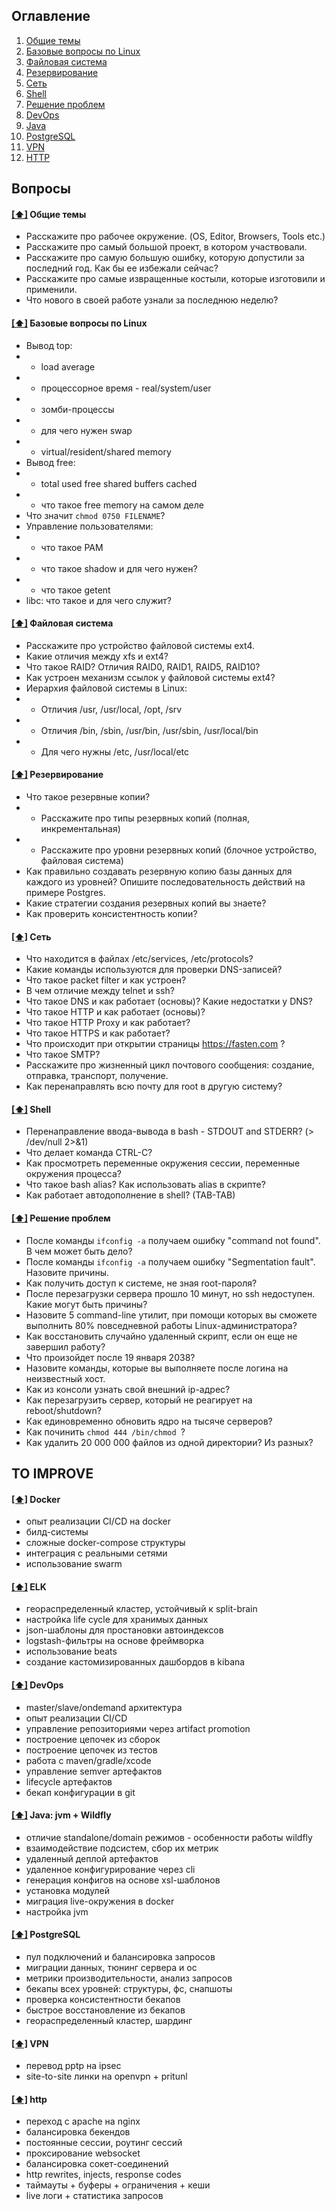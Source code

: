 ## <a name='toc'>Оглавление</a>

  1. [Общие темы](#general)
  1. [Базовые вопросы по Linux](#common)
  1. [Файловая система](#filesystem)
  1. [Резервирование](#backup)
  1. [Сеть](#networking)
  1. [Shell](#shell)
  1. [Решение проблем](#troubleshooting)
  1. [DevOps](#devops)
  1. [Java](#java)
  1. [PostgreSQL](#postgres)
  1. [VPN](#vpn)
  1. [HTTP](#http)

## Вопросы

#### [[⬆]](#toc) <a name='general'>Общие темы</a>

* Расскажите про рабочее окружение. (OS, Editor, Browsers, Tools etc.)
* Расскажите про самый большой проект, в котором участвовали.
* Расскажите про самую большую ошибку, которую допустили за последний год. Как бы ее избежали сейчас?
* Расскажите про самые извращенные костыли, которые изготовили и применили.
* Что нового в своей работе узнали за последнюю неделю?

#### [[⬆]](#toc) <a name='common'>Базовые вопросы по Linux</a>

* Вывод top:
* * load average
* * процессорное время - real/system/user
* * зомби-процессы
* * для чего нужен swap
* * virtual/resident/shared memory
* Вывод free:
* * total used free shared buffers cached
* * что такое free memory на самом деле
* Что значит ```chmod 0750 FILENAME```?
* Управление пользователями:
* * что такое PAM
* * что такое shadow и для чего нужен?
* * что такое getent
* libc: что такое и для чего служит?

#### [[⬆]](#toc) <a name='filesystem'>Файловая система</a>

* Расскажите про устройство файловой системы ext4.
* Какие отличия между xfs и ext4?
* Что такое RAID? Отличия RAID0, RAID1, RAID5, RAID10?
* Как устроен механизм ссылок у файловой системы ext4?
* Иерархия файловой системы в Linux:
* * Отличия /usr, /usr/local, /opt, /srv
* * Отличия /bin, /sbin, /usr/bin, /usr/sbin, /usr/local/bin
* * Для чего нужны /etc, /usr/local/etc

#### [[⬆]](#toc) <a name='backup'>Резервирование</a>

* Что такое резервные копии? 
* * Расскажите про типы резервных копий (полная, инкрементальная)
* * Расскажите про уровни резервных копий (блочное устройство, файловая система)
* Как правильно создавать резервную копию базы данных для каждого из уровней? Опишите последовательность действий на примере Postgres.
* Какие стратегии создания резервных копий вы знаете?
* Как проверить консистентность копии?

#### [[⬆]](#toc) <a name='networking'>Сеть</a>

* Что находится в файлах /etc/services, /etc/protocols?
* Какие команды используются для проверки DNS-записей?
* Что такое packet filter и как устроен?
* В чем отличие между telnet и ssh?
* Что такое DNS и как работает (основы)? Какие недостатки у DNS?
* Что такое HTTP и как работает (основы)?
* Что такое HTTP Proxy и как работает?
* Что такое HTTPS и как работает?
* Что происходит при открытии страницы https://fasten.com ?
* Что такое SMTP?
* Расскажите про жизненный цикл почтового сообщения: создание, отправка, транспорт, получение.
* Как перенаправлять всю почту для root в другую систему?

#### [[⬆]](#toc) <a name='shell'>Shell</a>

* Перенаправление ввода-вывода в bash - STDOUT and STDERR? (> /dev/null 2>&1)
* Что делает команда CTRL-C?
* Как просмотреть переменные окружения сессии, переменные окружения процесса?
* Что такое bash alias? Как использовать alias в скрипте?
* Как работает автодополнение в shell? (TAB-TAB)

#### [[⬆]](#toc) <a name='troubleshooting'>Решение проблем</a>

* После команды ```ifconfig -a``` получаем ошибку "command not found". В чем может быть дело?
* После команды ```ifconfig -a``` получаем ошибку "Segmentation fault". Назовите причины.
* Как получить доступ к системе, не зная root-пароля?
* После перезагрузки сервера прошло 10 минут, но ssh недоступен. Какие могут быть причины?
* Назовите 5 command-line утилит, при помощи которых вы сможете выполнить 80% повседневной работы Linux-администратора?
* Как восстановить случайно удаленный скрипт, если он еще не завершил работу?
* Что произойдет после 19 января 2038?
* Назовите команды, которые вы выполняете после логина на неизвестный хост.
* Как из консоли узнать свой внешний ip-адрес?
* Как перезагрузить сервер, который не реагирует на reboot/shutdown?
* Как единовременно обновить ядро на тысяче серверов?
* Как починить ```chmod 444 /bin/chmod ```?
* Как удалить 20 000 000 файлов из одной директории? Из разных?

## TO IMPROVE

#### [[⬆]](#toc) <a name='docker'>Docker</a>

* опыт реализации CI/CD на docker
* билд-системы
* сложные docker-compose структуры
* интеграция с реальными сетями
* использование swarm

#### [[⬆]](#toc) <a name='elk'>ELK</a>

* геораспределенный кластер, устойчивый к split-brain
* настройка life cycle для хранимых данных
* json-шаблоны для простановки автоиндексов
* logstash-фильтры на основе фреймворка
* использование beats
* создание кастомизированных дашбордов в kibana

#### [[⬆]](#toc) <a name='devops'>DevOps</a>

* master/slave/ondemand архитектура
* опыт реализации CI/CD
* управление репозиториями через artifact promotion
* построение цепочек из сборок
* построение цепочек из тестов
* работа с maven/gradle/xcode
* управление semver артефактов
* lifecycle артефактов
* бекап конфигурации в git

#### [[⬆]](#toc) <a name='java'>Java: jvm + Wildfly</a>

* отличие standalone/domain режимов - особенности работы wildfly
* взаимодействие подсистем, сбор их метрик
* удаленный деплой артефактов
* удаленное конфигурирование через cli
* генерация конфигов на основе xsl-шаблонов
* установка модулей
* миграция live-окружения в docker
* настройка jvm

#### [[⬆]](#toc) <a name='postgres'>PostgreSQL</a>

* пул подключений и балансировка запросов
* миграции данных, тюнинг сервера и ос
* метрики производительности, анализ запросов
* бекапы всех уровней: структуры, фс, снапшоты
* проверка консистентности бекапов
* быстрое восстановление из бекапов
* геораспределенный кластер, шардинг

#### [[⬆]](#toc) <a name='vpn'>VPN</a>

* перевод pptp на ipsec
* site-to-site линки на openvpn + pritunl

#### [[⬆]](#toc) <a name='http'>http</a>

* переход с apache на nginx
* балансировка бекендов
* постоянные сессии, роутинг сессий
* проксирование websocket
* балансировка сокет-соединений
* http rewrites, injects, response codes
* таймауты + буферы + ограничения + кеши
* live логи + статистика запросов

<!--- vim:ft=help:et:ts=2:sw=2:sts=2:ft=md:norl -->
